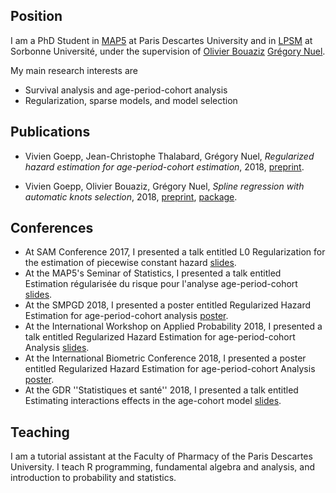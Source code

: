 ## Position

I am a PhD Student in [MAP5](http://map5.mi.parisdescartes.fr/) at Paris Descartes University and in [LPSM](http://www.lpsm.paris) at Sorbonne Université, under the supervision of [Olivier Bouaziz](http://www.math-info.univ-paris5.fr/~obouaziz/) [Grégory Nuel](http://nuel.perso.math.cnrs.fr/).

My main research interests are

- Survival analysis and age-period-cohort analysis
- Regularization, sparse models, and model selection

## Publications

- Vivien Goepp, Jean-Christophe Thalabard, Grégory Nuel, *Regularized hazard estimation for age-period-cohort estimation*, 2018, [preprint](https://hal.archives-ouvertes.fr/hal-01662197).

- Vivien Goepp, Olivier Bouaziz, Grégory Nuel, *Spline regression with automatic knots selection*, 2018, [preprint](https://hal.archives-ouvertes.fr/hal-01853459v1), [package](https://github.com/goepp/aspline).

## Conferences

- At SAM Conference 2017, I presented a talk entitled L0 Regularization for the estimation of piecewise constant hazard [slides](conference/sam.pdf).
- At the MAP5's Seminar of Statistics, I presented a talk entitled Estimation régularisée du risque pour l'analyse age-period-cohort [slides](conference/map5.pdf).
- At the SMPGD 2018, I presented a poster entitled Regularized Hazard Estimation for age-period-cohort analysis [poster](conference/smpgd.pdf).
- At the International Workshop on Applied Probability 2018, I presented a talk entitled Regularized Hazard Estimation for age-period-cohort Analysis [slides](conference/iwap.pdf).
- At the International Biometric Conference 2018, I presented a poster entitled Regularized Hazard Estimation for age-period-cohort Analysis [poster](conference/ibc.pdf).
- At the GDR ''Statistiques et santé'' 2018, I presented a talk entitled Estimating interactions effects in the age-cohort model [slides](conference/gdr.pdf). 

## Teaching

I am a tutorial assistant at the Faculty of Pharmacy of the Paris Descartes University. I teach R programming, fundamental algebra and analysis, and introduction to probability and statistics. 

